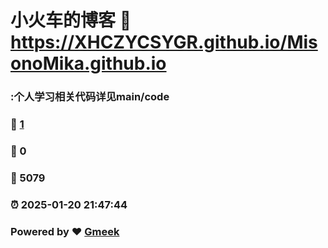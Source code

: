 # 小火车的博客 :link: https://XHCZYCSYGR.github.io/MisonoMika.github.io 
### :个人学习相关代码详见main/code
### :page_facing_up: [1](https://XHCZYCSYGR.github.io/MisonoMika.github.io/tag.html) 
### :speech_balloon: 0 
### :hibiscus: 5079 
### :alarm_clock: 2025-01-20 21:47:44 
### Powered by :heart: [Gmeek](https://github.com/Meekdai/Gmeek)
